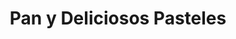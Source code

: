 ---
title: "Pan y Deliciosos Pasteles"
url: /zona-19-ciudad-de-guatemala/pan-y-deliciosos-pasteles/
shop: Bäckerei
---